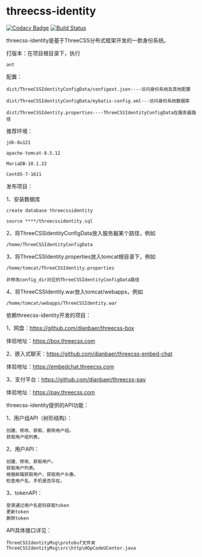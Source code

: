 # threecss-identity

[![Codacy Badge](https://api.codacy.com/project/badge/Grade/f0186a65938d415282b9e443f9034191)](https://www.codacy.com/app/232365732/threecss-identity?utm_source=github.com&utm_medium=referral&utm_content=dianbaer/threecss-identity&utm_campaign=badger)
[![Build Status](https://travis-ci.org/dianbaer/threecss-identity.svg?branch=master)](https://travis-ci.org/dianbaer/threecss-identity)

threecss-identity是基于ThreeCSS分布式框架开发的一款身份系统。


打版本：在项目根目录下，执行

	ant


配置：

	dist/ThreeCSSIdentityConfigData/configext.json----访问身份系统及其他配置

	dist/ThreeCSSIdentityConfigData/mybatis-config.xml---访问身份系统数据库

	dist/ThreeCSSIdentity.properties----ThreeCSSIdentityConfigData在服务器路径


推荐环境：

	jdk-8u121

	apache-tomcat-8.5.12

	MariaDB-10.1.22

	CentOS-7-1611


发布项目：

1、安装数据库
	
	create database threecssidentity
	
	source ****/threecssidentity.sql

2、将ThreeCSSIdentityConfigData放入服务器某个路径，例如
	
	/home/ThreeCSSIdentityConfigData

3、将ThreeCSSIdentity.properties放入tomcat根目录下，例如
	
	/home/tomcat/ThreeCSSIdentity.properties
	
	并修改config_dir对应的ThreeCSSIdentityConfigData路径

4、将ThreeCSSIdentity.war放入tomcat/webapps，例如
	
	/home/tomcat/webapps/ThreeCSSIdentity.war

	
依赖threecss-identity开发的项目：

1、网盘：https://github.com/dianbaer/threecss-box
	
体验地址：https://box.threecss.com

2、嵌入式聊天：https://github.com/dianbaer/threecss-embed-chat
	
体验地址：https://embedchat.threecss.com

3、支付平台：https://github.com/dianbaer/threecss-pay
	
体验地址：https://pay.threecss.com
	

threecss-identity提供的API功能：

1、用户组API（树形结构）：
	
	创建、修改、获取、删除用户组。
	获取用户组列表。

2、用户API：
	
	创建、修改、获取用户。
	获取用户列表。
	根据邮箱获取用户、获取用户头像。
	检查用户名、手机是否存在。

3、tokenAPI：
	
	登录通过用户名密码获取token
	更新token
	删除token

API具体接口详见：

	ThreeCSSIdentityMsg\protobuf文件夹
	ThreeCSSIdentityMsg\src\http\HOpCodeUCenter.java


